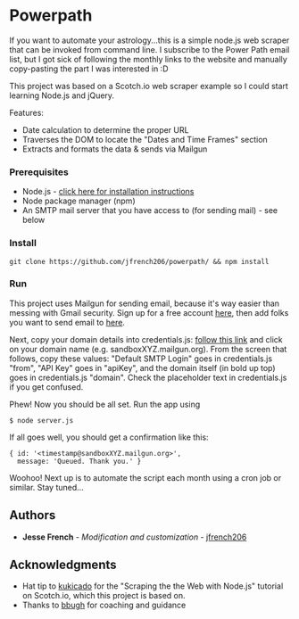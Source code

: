 # Powerpath
If you want to automate your astrology...this is a simple node.js web scraper that can be invoked from command line. I subscribe to the Power Path email list, but I got sick of following the monthly links to the website and manually copy-pasting the part I was interested in :D

This project was based on a Scotch.io web scraper example so I could start learning Node.js and jQuery.

Features:
* Date calculation to determine the proper URL
* Traverses the DOM to locate the "Dates and Time Frames" section
* Extracts and formats the data & sends via Mailgun

### Prerequisites
* Node.js - [click here for installation instructions](https://nodejs.org/en/download/package-manager/)
* Node package manager (npm)
* An SMTP mail server that you have access to (for sending mail) - see below

### Install
```
git clone https://github.com/jfrench206/powerpath/ && npm install
```

### Run

This project uses Mailgun for sending email, because it's way easier than messing with Gmail security. Sign up for a free account [here](https://mailgun.com), then add folks you want to send email to [here](https://app.mailgun.com/app/account/authorized).

Next, copy your domain details into credentials.js: [follow this link](https://app.mailgun.com/app/domains) and click on your domain name (e.g. sandboxXYZ.mailgun.org). From the screen that follows, copy these values: "Default SMTP Login" goes in credentials.js "from", "API Key" goes in "apiKey", and the domain itself (in bold up top) goes in credentials.js "domain". Check the placeholder text in credentials.js if you get confused.

Phew! Now you should be all set. Run the app using

```
$ node server.js
```

If all goes well, you should get a confirmation like this:
```
{ id: '<timestamp@sandboxXYZ.mailgun.org>',
  message: 'Queued. Thank you.' }
```

Woohoo! Next up is to automate the script each month using a cron job or similar. Stay tuned...

## Authors

* **Jesse French** - *Modification and customization* - [jfrench206](https://github.com/jfrench206)

## Acknowledgments

* Hat tip to [kukicado](https://github.com/kukicado) for the "Scraping the the Web with Node.js" tutorial on Scotch.io, which this project is based on.
* Thanks to [bbugh](https://github.com/bbugh) for coaching and guidance
